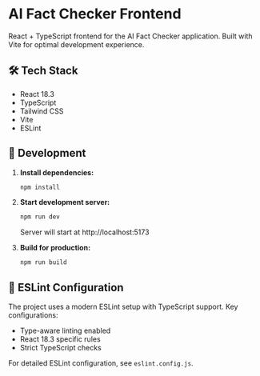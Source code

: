 # AI Fact Checker Frontend

React + TypeScript frontend for the AI Fact Checker application. Built with Vite for optimal development experience.

## 🛠 Tech Stack

- React 18.3
- TypeScript
- Tailwind CSS
- Vite
- ESLint

## 🚀 Development

1. **Install dependencies:**
   ```bash
   npm install
   ```

2. **Start development server:**
   ```bash
   npm run dev
   ```
   Server will start at http://localhost:5173

3. **Build for production:**
   ```bash
   npm run build
   ```

## 📝 ESLint Configuration

The project uses a modern ESLint setup with TypeScript support. Key configurations:

- Type-aware linting enabled
- React 18.3 specific rules
- Strict TypeScript checks

For detailed ESLint configuration, see `eslint.config.js`.
